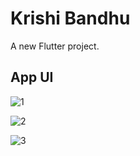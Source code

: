 # Krishi Bandhu

A new Flutter project.

## App UI

![1](https://github.com/user-attachments/assets/ffe34412-a125-42a7-a212-7e71458ee77d)


![2](https://github.com/user-attachments/assets/3ff48250-d100-46f5-a214-c7ae0491b2e0)


![3](https://github.com/user-attachments/assets/32f2efac-c4fd-43a6-a08d-c4a863a5c268)
